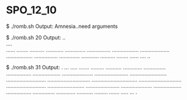 # SPO_12_10
$ ./romb.sh
Output:
Amnesia..need arguments

$ ./romb.sh 20
Output:
          ..  
         ....  
        ......
       ........
      ..........
     ............
    ..............
   ................
  ..................
 ....................
  ..................
   ................
    ..............
     ............
      ..........
       ........
        ......
         ....
          ..

$ ./romb.sh 31
Output:
               .
              ...
             .....
            .......
           .........
          ...........
         .............
        ...............
       .................
      ...................
     .....................
    .......................
   .........................
  ...........................
 .............................
...............................
 .............................
  ...........................
   .........................
    .......................
     .....................
      ...................
       .................
        ...............
         .............
          ...........
           .........
            .......
             .....
              ...
               .

